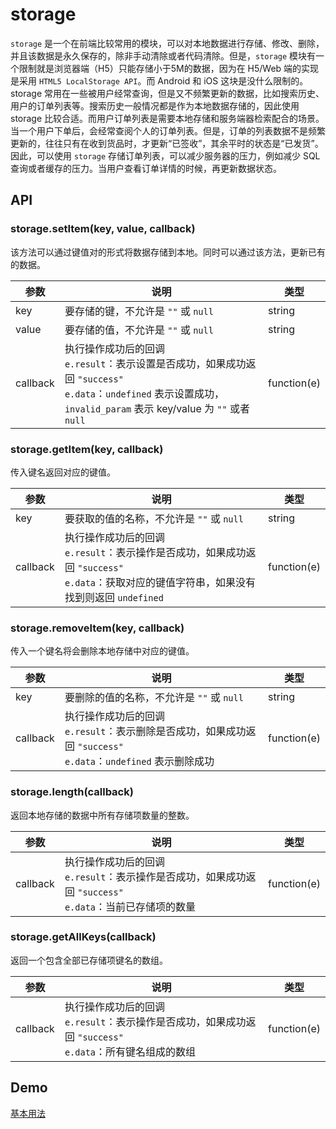 # storage
`storage` 是一个在前端比较常用的模块，可以对本地数据进行存储、修改、删除，并且该数据是永久保存的，除非手动清除或者代码清除。但是，`storage` 模块有一个限制就是浏览器端（H5）只能存储小于5M的数据，因为在 H5/Web 端的实现是采用 `HTML5 LocalStorage API`。而 Android 和 iOS 这块是没什么限制的。
storage 常用在一些被用户经常查询，但是又不频繁更新的数据，比如搜索历史、用户的订单列表等。搜索历史一般情况都是作为本地数据存储的，因此使用 storage 比较合适。而用户订单列表是需要本地存储和服务端器检索配合的场景。当一个用户下单后，会经常查阅个人的订单列表。但是，订单的列表数据不是频繁更新的，往往只有在收到货品时，才更新“已签收”，其余平时的状态是“已发货”。因此，可以使用 `storage` 存储订单列表，可以减少服务器的压力，例如减少 SQL 查询或者缓存的压力。当用户查看订单详情的时候，再更新数据状态。

## API
### storage.setItem(key, value, callback)
该方法可以通过键值对的形式将数据存储到本地。同时可以通过该方法，更新已有的数据。

|参数|说明 |类型|
|-----|-----|-----|
| key    | 要存储的键，不允许是 `""` 或 `null` | string |
| value   | 要存储的值，不允许是 `""` 或 `null` | string |
| callback   | 执行操作成功后的回调<br>`e.result`：表示设置是否成功，如果成功返回 `"success"`<br>`e.data`：`undefined` 表示设置成功，`invalid_param` 表示 key/value 为 `""` 或者 `null` | function(e)  |

### storage.getItem(key, callback)
传入键名返回对应的键值。

|参数|说明 |类型|
|-----|-----|-----|
| key    | 要获取的值的名称，不允许是 `""` 或 `null` | string |
| callback   | 执行操作成功后的回调<br>`e.result`：表示操作是否成功，如果成功返回 `"success"`<br>`e.data`：获取对应的键值字符串，如果没有找到则返回 `undefined` | function(e)  |

### storage.removeItem(key, callback)
传入一个键名将会删除本地存储中对应的键值。

|参数|说明 |类型|
|-----|-----|-----|
| key    | 要删除的值的名称，不允许是 `""` 或 `null` | string |
| callback   | 执行操作成功后的回调<br>`e.result`：表示删除是否成功，如果成功返回 `"success"`<br>`e.data`：`undefined` 表示删除成功| function(e)  |

### storage.length(callback)
返回本地存储的数据中所有存储项数量的整数。

|参数|说明 |类型|
|-----|-----|-----|
| callback   | 执行操作成功后的回调<br>`e.result`：表示操作是否成功，如果成功返回 `"success"`<br>`e.data`：当前已存储项的数量| function(e)  |

### storage.getAllKeys(callback)
返回一个包含全部已存储项键名的数组。

|参数|说明 |类型|
|-----|-----|-----|
| callback   | 执行操作成功后的回调<br>`e.result`：表示操作是否成功，如果成功返回 `"success"`<br>`e.data`：所有键名组成的数组| function(e)  |

## Demo
[基本用法](http://dotwe.org/vue/71d1dff37c54fa9bafab4d8cbe3d21e3)
